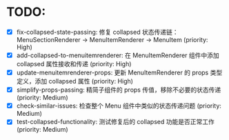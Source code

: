 # TODO:

- [x] fix-collapsed-state-passing: 修复 collapsed 状态传递链：MenuSectionRenderer -> MenuItemRenderer -> MenuItem (priority: High)
- [x] add-collapsed-to-menuitemrenderer: 在 MenuItemRenderer 组件中添加 collapsed 属性接收和传递 (priority: High)
- [x] update-menuitemrenderer-props: 更新 MenuItemRenderer 的 props 类型定义，添加 collapsed 属性 (priority: High)
- [x] simplify-props-passing: 精简子组件的 props 传值，移除不必要的状态传递 (priority: Medium)
- [x] check-similar-issues: 检查整个 Menu 组件中类似的状态传递问题 (priority: Medium)
- [x] test-collapsed-functionality: 测试修复后的 collapsed 功能是否正常工作 (priority: Medium)
